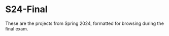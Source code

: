 # S24-Final

These are the projects from Spring 2024, formatted for browsing during the final exam.
